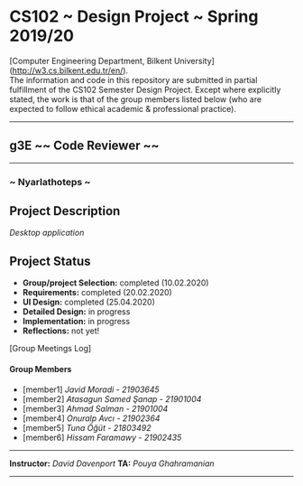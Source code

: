 # CS102 ~ Design Project ~ Spring 2019/20
[Computer Engineering Department, Bilkent University] (http://w3.cs.bilkent.edu.tr/en/).  
The information and code in this repository are submitted in partial fulfillment of the CS102 Semester Design Project. Except where explicitly stated, the work is that of the group members listed below (who are expected to follow ethical academic & professional practice).
****
## g3E ~~ Code Reviewer ~~
****
### ~ Nyarlathoteps ~

## Project Description
_Desktop application_   

## Project Status
+ **Group/project Selection:** completed (10.02.2020)
+ **Requirements:** completed (20.02.2020)
+ **UI Design:** completed (25.04.2020)
+ **Detailed Design:** in progress
+ **Implementation:** in progress
+ **Reflections:** not yet!

[Group Meetings Log]
#### Group Members
- [member1]   _Javid Moradi - 21903645_
- [member2] 	_Atasagun Samed Şanap - 21901004_
- [member3] 	_Ahmad Salman - 21901004_
- [member4] 	_Onuralp Avcı - 21902364_
- [member5] 	_Tuna Öğüt - 21803492_
- [member6] 	_Hissam Faramawy - 21902435_

****
**Instructor:** _David Davenport_   **TA:**  _Pouya Ghahramanian_
****
